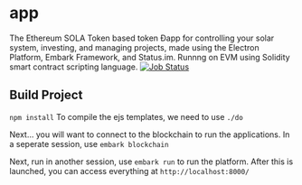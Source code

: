 # app
The Ethereum SOLA Token based token Ðapp for controlling your solar system, investing, and managing projects, made using the Electron Platform, Embark Framework, and Status.im. Runnng on EVM using Solidity smart contract scripting language.
[![Job Status](https://inspecode.rocro.com/badges/github.com/solariot/app/status?token=_4455AJS85fiY-DxkY2nQ2R3vCsWQAQZv6ERc9EnaGk)](https://inspecode.rocro.com/jobs/github.com/solariot/app/latest?completed=true)
## Build Project

```npm install```
To compile the ejs templates, we need to use ```./do```

Next... you will want to connect to the blockchain to run the applications. In a seperate session, use ```embark blockchain```

Next, run in another session, use ```embark run``` to run the platform. After this is launched, you can access everything at ```http://localhost:8000/```

